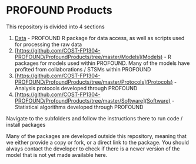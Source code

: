 # PROFOUND Products

This repository is divided into 4 sections

1. [Data](https://github.com/COST-FP1304-PROFOUND/ProfoundProducts/tree/master/Data) - PROFOUND R package for data access, as well as scripts used for processing the raw data
2. [https://github.com/COST-FP1304-PROFOUND/ProfoundProducts/tree/master/Models](Models) - R packages for models used within PROFOUND. Many of the models have profited from collaborations / STSMs within PROFOUND
3. [https://github.com/COST-FP1304-PROFOUND/ProfoundProducts/tree/master/Protocols](Protocols) - Analysis protocols developed through PROFOUND
4. [https://github.com/COST-FP1304-PROFOUND/ProfoundProducts/tree/master/Software](Software) - Statistical algorithms developed through PROFOUND

Navigate to the subfolders and follow the instructions there to run code / install packages 

Many of the packages are developed outside this repository, meaning that we either provide a copy or fork, or a direct link to the package. You should always contact the developer to check if there is a newer version of the model that is not yet made available here.  

